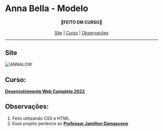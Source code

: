 # Anna Bella - Modelo
<h4 align="center">
   🚨<strong>FEITO EM CURSO</strong>🚨
</h4>
<p align="center">
   <a href="#Site">Site</a> |
   <a href="#Curso">Curso</a> |
   <a href="#Observações">Observações</a>
</p><hr>


## Site
![ANNALOW](https://user-images.githubusercontent.com/85363903/165617742-2074880d-2aae-4635-b7dc-7266eb6f01fd.gif)

## Curso:
<strong><a href="https://www.udemy.com/course/web-completo/">Desenvolvimento Web Completo 2022</a></strong>

## Observações: 
<ol>
   <li>Feito utilizando CSS e HTML</li>
   <li>Esse projeto pertence ao <strong><a href="https://www.linkedin.com/in/jamiltondamasceno/">Professor Jamilton Damasceno</a></strong> </li>
</ol>